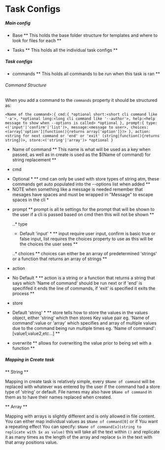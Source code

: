 # Task Configs

##### Main config

 - Base
 ** This holds the base folder structure for templates and where to look for files for each **
 
 - Tasks
 ** This holds all the individual task configs **
 
##### Task configs

 - commands
 ** This holds all commands to be run when this task is ran **
 
 
###### Command Structure

When you add a command to the `commands` property it should be structured as:

`<Name of the command>:{
   cmd:{ *optional
     short:<short cli command like '-a'>, *optional
     long:<long cli command like '--author'>,
     help:<help message to show when --options is called> *optional
   },
   prompt:{
    type:<('input'|'confirm'|'list')>,
    message:<message to user>,
    choices:<(array['option']|function(){returns array['option']})>
   },
   action:<string for next command or 'end' or 'exit' (string|function(){returns string})>,
   store:<('string'|'array')> *optional
 }`
 
 - Name of command
 ** This name is what will be used as a key when passed, as well as in create is used as the $(Name of command) for string replacement **
 
 - cmd
 * Optional *
 ** cmd can only be used with store types of string atm, these commands get auto populated into the --options list when added **
 * NOTE when something like a message is needed remember that mesages have spaces and must be wrapped in "Message" to escape spaces in the cli *
 
 - prompt
 ** prompt is all te settings for the prompt that will be shown to the user if a cli is passed based on cmd then this will not be shown **
 
   ..* type
   * Default 'input' *
   ** input require user input, confirm is basic true or false input, list requires the choices property to use as this will be the choices the user sees **
 
   ..* choices
   ** choices can either be an array of predetermined 'strings' or a function that returns an array of strings **
 - action
 * No Default *
 ** action is a string or a function that returns a string that says which 'Name of command' should be run next or if 'end' is specififed it ends the line of commands, if 'exit' is specified it exits the process **
 
 - store
 * Default 'string' *
 ** store tells how to store the values in the values object, either 'string' which then stores Key value pair eg. 'Name of command':value or 'array' which specifies and array of multiple values due to the command being run multiple times eg. 'Name of command':[value1,value2,etc...] **
 
 - overwrite
 ** allows for overwriting the value prior to being set with a function **
 
 ##### Mapping in Create task
 
 ** String **
 
 Mapping in create task is relatively simple, every `$Name of command` will be replaced with whatever was entered by the user if the command had a store type of 'string' or default. File names may also have `$Name of command` in them as to have their names replaced when created.
 
 ** Array **
 
 Mapping with arrays is slightly different and is only allowed in file content. You can either map individual values as `$Name of command[0]` or if You want a repeating effect You can specify: `$Name of command[x](string to replicate with $x as value)` this will take all the text within `()` and replicate it as many times as the length of the array and replace `$x` in the text with that array positions value.
 
